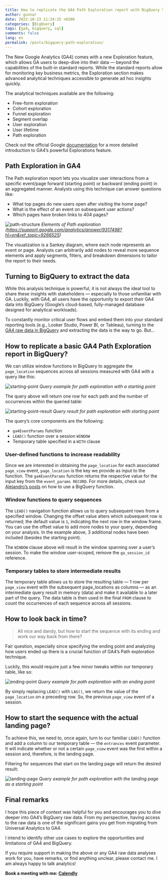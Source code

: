 ```yaml
---
title: How to replicate the GA4 Path Exploration report with BigQuery SQL?
author: gunnar
date: 2022-10-23 11:24:15 +0200
categories: [BigQuery]
tags: [ga4, bigquery, sql]
comments: false
lang: en
permalink: /posts/bigquery-path-exploration/
---
```


The New Google Analytics (GA4) comes with a new Exploration feature, which allows GA users to deep-dive into their data — beyond the capabilities of the built-in standard reports. While the standard reports allow for monitoring key business metrics, the Exploration section makes advanced analytical techniques accessible to generate ad hoc insights quickly.

The analytical techniques available are the following:

- Free-form exploration
- Cohort exploration
- Funnel exploration
- Segment overlap
- User exploration
- User lifetime
- Path exploration

Check out the official Google [documentation](https://support.google.com/analytics/answer/7579450?hl=en&ref_topic=9266525#zippy=%2Cin-this-article) for a more detailed introduction to GA4’s powerful Explorations feature.

## Path Exploration in GA4

The Path exploration report lets you visualize user interactions from a specific event/page forward (starting point) or backward (ending point) in an aggregated manner. Analysts using this technique can answer questions like:

- What top pages do new users open after visiting the home page?
- What is the effect of an event on subsequent user actions?
- Which pages have broken links to 404 pages?

![path-structure](/assets/img/path-exploration/path-structure.png)
_Elements of Path exploration (https://support.google.com/analytics/answer/9317498?hl=en&ref_topic=9266525)_

The visualization is a Sankey diagram, where each node represents an event or page. Analysts can arbitrarily add nodes to reveal more sequence elements and apply segments, filters, and breakdown dimensions to tailor the report to their needs.

## Turning to BigQuery to extract the data

While this analysis technique is powerful, it is not always the ideal tool to share these insights with stakeholders — especially to those unfamiliar with GA. Luckily, with GA4, all users have the opportunity to export their GA4 data into BigQuery (Google’s cloud-based, fully-managed database designed for analytical workloads).

To constantly monitor critical user flows and embed them into your standard reporting tools (e.g., Looker Studio, Power BI, or Tableau), turning to the [GA4 raw data in BigQuery](https://support.google.com/analytics/answer/9358801?hl=en) and extracting the data is the way to go. But…

## How to replicate a basic GA4 Path Exploration report in BigQuery?

We can utilize window functions in BigQuery to aggregate the `page_location` sequences across all sessions measured with GA4 with a query like this:

![starting-point](/assets/img/path-exploration/starting-point.png)
_Query example for path exploration with a starting point_

The query above will return one row for each path and the number of occurrences within the queried table:

![starting-point-result](/assets/img/path-exploration/starting-point-result.png)
_Query result for path exploration with starting point_

The query’s core components are the following:

- `ga4EventParams` function
- `LEAD()` function over a session `WINDOW`
- Temporary table specified in a `WITH` clause

### User-defined functions to increase readability

Since we are interested in obtaining the `page_location` for each associated `page_view` event, `page_location` is the key we provide as input to the function. The `ga4EventParams` function returns the respective value for the input key from the `event_params RECORD`. For more details, check out [Alejandro’s posts](https://zielinsky.alejand.ro/) on how to use a BigQuery function.

### Window functions to query sequences

The `LEAD()` navigation function allows us to query subsequent rows from a specified window. Changing the offset value alters which subsequent row is returned; the default value is `1`, indicating the next row in the window frame. You can use the offset value to add more nodes to your query, depending on your analysis. In the example above, 3 additional nodes have been included (besides the starting point).

The `WINDOW` clause above will result in the window spanning over a user’s session. To make the window user-scoped, remove the `ga_session_id` reference.

### Temporary tables to store intermediate results

The temporary table allows us to store the resulting table — 1 row per `page_view` event with the subsequent page_locations as columns — as an intermediate query result in memory (data) and make it available to a later part of the query. The data table is then used in the final `FROM` clause to count the occurrences of each sequence across all sessions.

## How to look back in time?

> All nice and dandy, but how to start the sequence with its ending and work our way back from there?

Fair question, especially since specifying the ending point and analyzing how users ended up there is a crucial function of GA4’s Path exploration technique.

Luckily, this would require just a few minor tweaks within our temporary table, like so:

![ending-point](/assets/img/path-exploration/ending-point.png)
_Query example for path exploration with an ending point_

By simply replacing `LEAD()` with `LAG()`, we return the value of the `page_location` on a preceding row. So, the previous `page_view` event of a session.

## How to start the sequence with the actual landing page?

To achieve this, we need to, once again, turn to our familiar `LEAD()` function and add a column to our temporary table — the `entrances` event parameter. It will indicate whether or not a certain `page_view` event was the first within a session and, therefore, is the landing page.

Filtering for sequences that start on the landing page will return the desired result:

![landing-page](/assets/img/path-exploration/landing-page.png)
_Query example for path exploration with the landing page as a starting point_

## Final remarks

I hope this piece of context was helpful for you and encourages you to dive deeper into GA4’s BigQuery raw data. From my perspective, having access to the raw data is one of the significant gains you get from migrating from Universal Analytics to GA4.

I intend to identify other use cases to explore the opportunities and limitations of GA4 and BigQuery.

If you require support in making the above or any GA4 raw data analyses work for you, have remarks, or find anything unclear, please contact me. I am always happy to talk analytics!

**Book a meeting with me: [Calendly](https://calendly.com/gunnar-griese-gg/30min)**